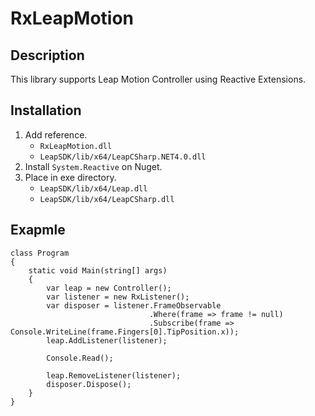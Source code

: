 # RxLeapMotion

## Description
This library supports Leap Motion Controller using Reactive Extensions.

## Installation
1. Add reference.
    * `RxLeapMotion.dll`
    * `LeapSDK/lib/x64/LeapCSharp.NET4.0.dll`
1. Install `System.Reactive` on Nuget.
1. Place in exe directory.
    * `LeapSDK/lib/x64/Leap.dll`
    * `LeapSDK/lib/x64/LeapCSharp.dll`

## Exapmle

```
class Program
{
    static void Main(string[] args)
    {
        var leap = new Controller();
        var listener = new RxListener();
        var disposer = listener.FrameObservable
                               .Where(frame => frame != null)
                               .Subscribe(frame => Console.WriteLine(frame.Fingers[0].TipPosition.x));
        leap.AddListener(listener);

        Console.Read();

        leap.RemoveListener(listener);
        disposer.Dispose();
    }
}

```
